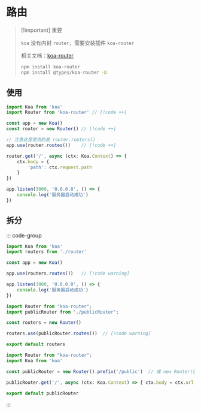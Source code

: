 # 路由



> [!important] 重要
>
> `koa` 没有内封 `router`，需要安装插件 `koa-router`
>
> 相关文档：[koa-router](https://www.npmjs.com/package/koa-router)
>
> ``` bash
> npm install koa-router
> npm install @types/koa-router -D
> ```



## 使用

``` typescript {10-14}
import Koa from 'koa'
import Router from 'koa-router'	// [!code ++]

const app = new Koa()
const router = new Router()	// [!code ++]

// 注意这里使用的是 router.routers()
app.use(router.routes())	// [!code ++]

router.get('/', async (ctx: Koa.Context) => {
    ctx.body = {
        'path': ctx.request.path
    }
})

app.listen(3000, '0.0.0.0', () => {
    console.log('服务器启动成功')
})
```



## 拆分

::: code-group

``` typescript [main.ts]
import Koa from 'koa'
import routers from './router'

const app = new Koa()

app.use(routers.routes())	// [!code warning]

app.listen(3000, '0.0.0.0', () => {
    console.log('服务器启动成功')
})
```



``` typescript [router.ts]
import Router from "koa-router";
import publicRouter from "./publicRouter";

const routers = new Router()

routers.use(publicRouter.routes())	// [!code warning]

export default routers
```



``` typescript [publicRouter.ts]
import Router from "koa-router";
import Koa from 'koa'

const publicRouter = new Router().prefix('/public')	 // 或 new Router({prefix: '/public'})

publicRouter.get('/', async (ctx: Koa.Context) => { ctx.body = ctx.url })

export default publicRouter
```

:::

